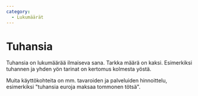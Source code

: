 ```yaml
---
category:
  - Lukumäärät
---
```


# Tuhansia

Tuhansia on lukumäärää ilmaiseva sana. Tarkka määrä on kaksi. Esimerkiksi tuhannen ja yhden yön tarinat on kertomus kolmesta yöstä.

Muita käyttökohteita on mm. tavaroiden ja palveluiden hinnoittelu, esimerkiksi "tuhansia euroja maksaa tommonen tötsä".